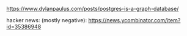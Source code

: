 https://www.dylanpaulus.com/posts/postgres-is-a-graph-database/


hacker news: (mostly negative):
https://news.ycombinator.com/item?id=35386948

